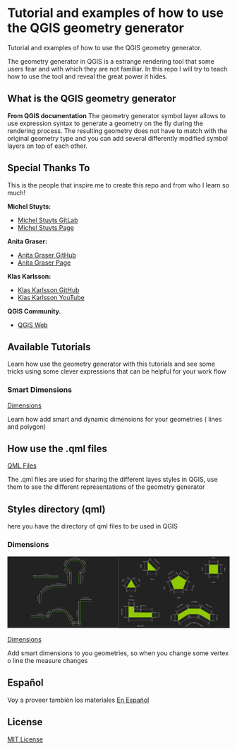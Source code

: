 # Tutorial and examples of how to use the QGIS geometry generator

Tutorial and examples of how to use the QGIS geometry generator.

The geometry generator in QGIS is a estrange rendering tool that some users fear
and with which they are not familiar. In this repo I will try to teach how to
use the tool and reveal the great power it hides.

## What is the QGIS geometry generator

**From QGIS documentation**
The geometry generator symbol layer allows to use expression syntax to generate
a geometry on the fly during the rendering process. The resulting geometry does
not have to match with the original geometry type and you can add several
differently modified symbol layers on top of each other.

## Special Thanks To

This is the people that inspire me to create this repo and from who I learn so
much!

**Michel Stuyts:**

- [Michel Stuyts
  GitLab](https://gitlab.com/GIS-projects/qgis-geometry-generator-examples) 
- [Michel Stuyts Page](https://michelstuyts.be/)

**Anita Graser:**

- [Anita Graser GitHub](https://github.com/anitagraser/QGIS-resources)
- [Anita Graser Page](https://anitagraser.com/)

**Klas Karlsson:**

- [Klas Karlsson GitHub](https://github.com/klakar/QGIS_resources)
- [Klas Karlsson
  YouTube](https://www.youtube.com/channel/UCxs7cfMwzgGZhtUuwhny4-Q)

**QGIS Community.**

- [QGIS Web](https://www.qgis.org/en/site/)

## Available Tutorials

Learn how use the geometry generator with this tutorials and see some tricks
using some clever expressions that can be helpful for your work flow

### Smart Dimensions

[Dimensions](/tutorials/dimensions)

Learn how add smart and dynamic dimensions for your geometries ( lines and
polygon)

## How use the .qml files

[QML Files](/qml)

The .qml files are used for sharing the different layes styles in QGIS, use them
to see the different representations of the geometry generator

## Styles directory (qml)

here you have the directory of qml files to be used in QGIS

### Dimensions

![Polygon Dimensions](img/line_poly_dimensions.png)

[Dimensions](/qml/dimensions)

Add smart dimensions to you geometries, so when you change some vertex o line
the measure changes

## Español

Voy a proveer también los materiales 
[En Español](/es/README.md)

## License

[MIT License](LICENSE.md)
